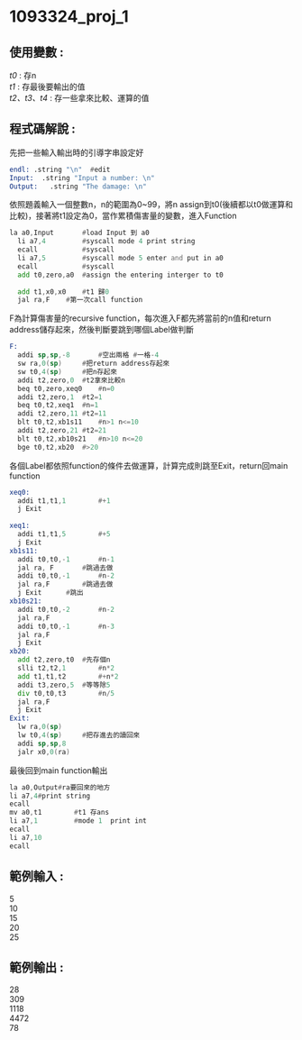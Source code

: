 # 1093324_proj_1

## 使用變數 :
  _t0_ : 存n\
  _t1_ : 存最後要輸出的值\
  _t2、t3、t4_ : 存一些拿來比較、運算的值
## 程式碼解說 :
  先把一些輸入輸出時的引導字串設定好
  ```asm
  endl:	.string "\n"  #edit
  Input:  .string "Input a number: \n"
  Output:	.string "The damage: \n"
  ```
  依照題義輸入一個整數n，n的範圍為0~99，將n assign到t0(後續都以t0做運算和比較)，接著將t1設定為0，當作累積傷害量的變數，進入Function
  ```asm
  la a0,Input       #load Input 到 a0
	li a7,4         #syscall mode 4 print string
	ecall           #syscall
	li a7,5         #syscall mode 5 enter and put in a0
	ecall           #syscall
	add t0,zero,a0  #assign the entering interger to t0
	
	add t1,x0,x0	#t1 歸0
	jal ra,F	#第一次call function
  ```
  F為計算傷害量的recursive function，每次進入F都先將當前的n值和return address儲存起來，然後判斷要跳到哪個Label做判斷
  ```asm
  F:
	addi sp,sp,-8		#空出兩格 #一格-4
	sw ra,0(sp)		#把return address存起來
	sw t0,4(sp)		#把n存起來
	addi t2,zero,0	#t2拿來比較n
	beq t0,zero,xeq0	#n=0
	addi t2,zero,1	#t2=1
	beq t0,t2,xeq1	#n=1
	addi t2,zero,11	#t2=11
	blt t0,t2,xb1s11	#n>1 n<=10
	addi t2,zero,21	#t2=21
	blt t0,t2,xb10s21	#n>10 n<=20
	bge t0,t2,xb20	#>20
  ```
  各個Label都依照function的條件去做運算，計算完成則跳至Exit，return回main function
  ```asm
  xeq0:	
	addi t1,t1,1		#+1
	j Exit
	
  xeq1:
	addi t1,t1,5		#+5
	j Exit
  xb1s11:
	addi t0,t0,-1		#n-1
	jal ra, F		#跳過去做
	addi t0,t0,-1		#n-2
	jal ra,F		#跳過去做
	j Exit		#跳出
  xb10s21:
	addi t0,t0,-2		#n-2
	jal ra,F
	addi t0,t0,-1		#n-3
	jal ra,F
	j Exit
  xb20:
	add t2,zero,t0	#先存個n
	slli t2,t2,1		#n*2
	add t1,t1,t2		#+n*2
	addi t3,zero,5	#等等除5
	div t0,t0,t3		#n/5
	jal ra,F
	j Exit
  Exit:
	lw ra,0(sp)
	lw t0,4(sp)		#把存進去的讀回來
	addi sp,sp,8
	jalr x0,0(ra)
  ```
  最後回到main function輸出
  ```asm
la a0,Output#ra要回來的地方
li a7,4#print string
ecall
mv a0,t1		#t1 存ans
li a7,1			#mode 1  print int
ecall
li a7,10
ecall
  ```
## 範例輸入 :
  5\
  10\
  15\
  20\
  25
## 範例輸出 :
  28\
  309\
  1118\
  4472\
  78

